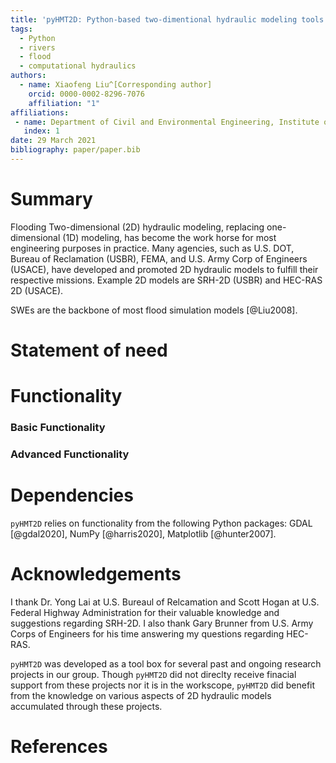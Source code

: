 ```yaml
---
title: 'pyHMT2D: Python-based two-dimentional hydraulic modeling tools'
tags:
  - Python
  - rivers
  - flood
  - computational hydraulics
authors:
  - name: Xiaofeng Liu^[Corresponding author]
    orcid: 0000-0002-8296-7076
    affiliation: "1"
affiliations:
 - name: Department of Civil and Environmental Engineering, Institute of Computational and Data Sciences, The Pennsylvania State University
   index: 1
date: 29 March 2021
bibliography: paper/paper.bib
---
```


# Summary
Flooding  Two-dimensional (2D) hydraulic modeling, replacing one-dimensional (1D) modeling, has become the work horse for most engineering purposes in practice. Many agencies, such as U.S. DOT, Bureau of Reclamation (USBR), FEMA, and U.S. Army Corp of Engineers (USACE), have developed and promoted 2D hydraulic models to fulfill their respective missions. Example 2D models are SRH-2D (USBR) and HEC-RAS 2D (USACE). 

SWEs are the backbone of most flood simulation models [@Liu2008].


# Statement of need


# Functionality


### Basic Functionality


### Advanced Functionality


# Dependencies

`pyHMT2D` relies on functionality from the following Python packages: GDAL [@gdal2020], NumPy [@harris2020], Matplotlib [@hunter2007].

# Acknowledgements

I thank Dr. Yong Lai at U.S. Bureaul of Relcamation and Scott Hogan at U.S. Federal Highway Administration for their valuable knowledge and suggestions regarding SRH-2D. I also thank Gary Brunner from U.S. Army Corps of Engineers for his time answering my questions regarding HEC-RAS.

`pyHMT2D` was developed as a tool box for several past and ongoing research projects in our group. Though `pyHMT2D` did not direclty receive finacial support from these projects nor it is in the workscope, `pyHMT2D` did benefit from the knowledge on various aspects of 2D hydraulic models accumulated through these projects. 

# References

